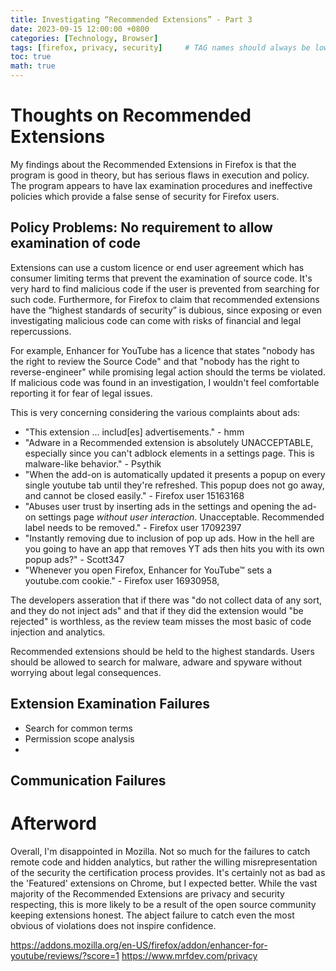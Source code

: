 ```yaml
---
title: Investigating “Recommended Extensions” - Part 3 
date: 2023-09-15 12:00:00 +0800
categories: [Technology, Browser]
tags: [firefox, privacy, security]     # TAG names should always be lowercase
toc: true
math: true
---
```


# Thoughts on Recommended Extensions
My findings about the Recommended Extensions in Firefox is that the program is good in theory, but has serious flaws in execution and policy. The program appears to have lax examination procedures and ineffective policies which provide a false sense of security for Firefox users. 

## Policy Problems: No requirement to allow examination of code
  
Extensions can use a custom licence or end user agreement which has consumer limiting terms that prevent the examination of source code. It's very hard to find malicious code if the user is prevented from searching for such code.  Furthermore, for Firefox to claim that recommended extensions have the “highest standards of security” is dubious, since exposing or even investigating malicious code can come with risks of financial and legal repercussions.

For example, Enhancer for YouTube has a licence that states "nobody has the right to review the Source Code" and that "nobody has the right to reverse-engineer" while promising legal action should the terms be violated. If malicious code was found in an investigation, I wouldn't feel comfortable reporting it for fear of legal issues.

This is very concerning considering the various complaints about ads:

+ "This extension ... includ[es] advertisements." - hmm 
+ "Adware in a Recommended extension is absolutely UNACCEPTABLE, especially since you can't adblock elements in a settings page. This is malware-like behavior." - Psythik 
+ "When the add-on is automatically updated it presents a popup on every single youtube tab until they're refreshed. This popup does not go away, and cannot be closed easily." - Firefox user 15163168
+ "Abuses user trust by inserting ads in the settings and opening the ad-on settings page *without user interaction*. Unacceptable. Recommended label needs to be removed."  - Firefox user 17092397
+ "Instantly removing due to inclusion of pop up ads. How in the hell are you going to have an app that removes YT ads then hits you with its own popup ads?" - Scott347
+ "Whenever you open Firefox, Enhancer for YouTube™ sets a youtube.com cookie." - Firefox user 16930958,

The developers asseration that if there was "do not collect data of any sort, and they do not inject ads" and that if they did the extension would "be rejected" is worthless, as the review team misses the most basic of code injection and analytics. 

Recommended extensions should be held to the highest standards. Users should be allowed to search for malware, adware and spyware without worrying about legal consequences.

## Extension Examination Failures
- Search for common terms
- Permission scope analysis
- 
## Communication Failures 

# Afterword
Overall, I'm disappointed in Mozilla. Not so much for the failures to catch remote code and hidden analytics, but rather the willing misrepresentation of the security the certification process provides. It's certainly not as bad as the 'Featured' extensions on Chrome, but I expected better. While the vast majority of the Recommended Extensions are privacy and security respecting, this is more likely to be a result of the open source community keeping extensions honest. The abject failure to catch even the most obvious of violations does not inspire confidence.

https://addons.mozilla.org/en-US/firefox/addon/enhancer-for-youtube/reviews/?score=1
https://www.mrfdev.com/privacy
